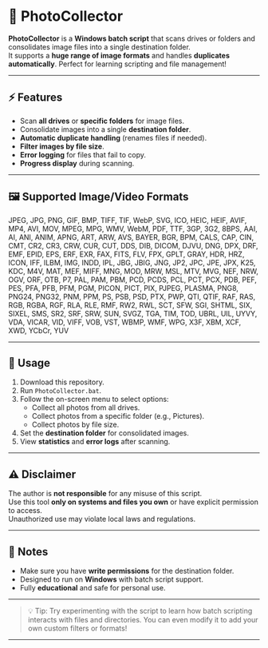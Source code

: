 # 📸 PhotoCollector

**PhotoCollector** is a **Windows batch script** that scans drives or folders and consolidates image files into a single destination folder.  
It supports a **huge range of image formats** and handles **duplicates automatically**. Perfect for learning scripting and file management!  

---

## ⚡ Features
- Scan **all drives** or **specific folders** for image files.  
- Consolidate images into a single **destination folder**.  
- **Automatic duplicate handling** (renames files if needed).  
- **Filter images by file size**.  
- **Error logging** for files that fail to copy.  
- **Progress display** during scanning.  

---

## 🖼️ Supported Image/Video Formats
JPEG, JPG, PNG, GIF, BMP, TIFF, TIF, WebP, SVG, ICO, HEIC, HEIF, AVIF, MP4, AVI, MOV, MPEG, MPG, WMV, WebM, PDF, TTF, 3GP, 3G2, 8BPS, AAI, AI, ANI, ANIM, APNG, ART, ARW, AVS, BAYER, BGR, BPM, CALS, CAP, CIN, CMT, CR2, CR3, CRW, CUR, CUT, DDS, DIB, DICOM, DJVU, DNG, DPX, DRF, EMF, EPID, EPS, ERF, EXR, FAX, FITS, FLV, FPX, GPLT, GRAY, HDR, HRZ, ICON, IFF, ILBM, IMG, INDD, IPL, JBG, JBIG, JNG, JP2, JPC, JPE, JPX, K25, KDC, M4V, MAT, MEF, MIFF, MNG, MOD, MRW, MSL, MTV, MVG, NEF, NRW, OGV, ORF, OTB, P7, PAL, PAM, PBM, PCD, PCDS, PCL, PCT, PCX, PDB, PEF, PES, PFA, PFB, PFM, PGM, PICON, PICT, PIX, PJPEG, PLASMA, PNG8, PNG24, PNG32, PNM, PPM, PS, PSB, PSD, PTX, PWP, QTI, QTIF, RAF, RAS, RGB, RGBA, RGF, RLA, RLE, RMF, RW2, RWL, SCT, SFW, SGI, SHTML, SIX, SIXEL, SMS, SR2, SRF, SRW, SUN, SVGZ, TGA, TIM, TOD, UBRL, UIL, UYVY, VDA, VICAR, VID, VIFF, VOB, VST, WBMP, WMF, WPG, X3F, XBM, XCF, XWD, YCbCr, YUV

---

## 🚀 Usage
1. Download this repository.  
2. Run `PhotoCollector.bat`.  
3. Follow the on-screen menu to select options:  
   - Collect all photos from all drives.  
   - Collect photos from a specific folder (e.g., Pictures).  
   - Collect photos by file size.  
4. Set the **destination folder** for consolidated images.  
5. View **statistics** and **error logs** after scanning.  

---

## ⚠️ Disclaimer
The author is **not responsible** for any misuse of this script.  
Use this tool **only on systems and files you own** or have explicit permission to access.  
Unauthorized use may violate local laws and regulations.  

---

## 📝 Notes
- Make sure you have **write permissions** for the destination folder.  
- Designed to run on **Windows** with batch script support.  
- Fully **educational** and safe for personal use.  

---

> 💡 Tip: Try experimenting with the script to learn how batch scripting interacts with files and directories. You can even modify it to add your own custom filters or formats!

---
